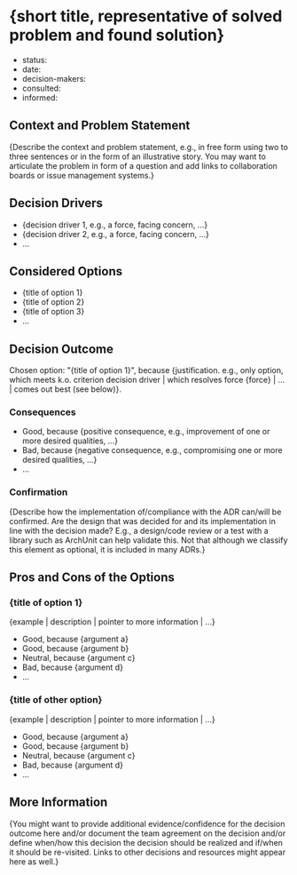 [//]: # (bc-madr v0.1.0)
<!-- modified MADR 4.0.0 -->

# {short title, representative of solved problem and found solution}

* status: <!-- proposed | rejected | accepted | deprecated | ... | superseded by ADR-0123 -->
* date: <!-- YYYY-MM-DD when the decision was last updated -->
* decision-makers: <!-- list everyone involved in the decision -->
* consulted: <!-- list everyone whose opinions are sought (typically subject-matter experts); and with whom there is a two-way communication --> <!-- OPTIONAL -->
* informed: <!-- list everyone who is kept up-to-date on progress; and with whom there is a one-way communication} --> <!-- OPTIONAL -->

## Context and Problem Statement

{Describe the context and problem statement, e.g., in free form using two to three sentences or in the form of an illustrative story. You may want to articulate the problem in form of a question and add links to collaboration boards or issue management systems.}

## Decision Drivers <!-- OPTIONAL -->

* {decision driver 1, e.g., a force, facing concern, ...}
* {decision driver 2, e.g., a force, facing concern, ...}
* ... <!-- numbers of drivers can vary -->

## Considered Options

* {title of option 1}
* {title of option 2}
* {title of option 3}
* ... <!-- numbers of options can vary -->

## Decision Outcome

Chosen option: "{title of option 1}", because {justification. e.g., only option, which meets k.o. criterion decision driver | which resolves force {force} | ... | comes out best (see below)}.

### Consequences <!-- OPTIONAL -->

* Good, because {positive consequence, e.g., improvement of one or more desired qualities, ...}
* Bad, because {negative consequence, e.g., compromising one or more desired qualities, ...}
* ... <!-- numbers of consequences can vary -->

### Confirmation <!-- OPTIONAL -->

{Describe how the implementation of/compliance with the ADR can/will be confirmed. Are the design that was decided for and its implementation in line with the decision made? E.g., a design/code review or a test with a library such as ArchUnit can help validate this. Not that although we classify this element as optional, it is included in many ADRs.}

## Pros and Cons of the Options <!-- OPTIONAL -->

### {title of option 1}

{example | description | pointer to more information | ...} <!-- OPTIONAL -->

* Good, because {argument a}
* Good, because {argument b}
* Neutral, because {argument c} <!-- use "neutral" if the given argument weights neither for good nor bad -->
* Bad, because {argument d}
* ... <!-- numbers of pros and cons can vary -->

### {title of other option}

{example | description | pointer to more information | ...} <!-- OPTIONAL -->

* Good, because {argument a}
* Good, because {argument b}
* Neutral, because {argument c}
* Bad, because {argument d}
* ...

## More Information <!-- OPTIONAL -->

{You might want to provide additional evidence/confidence for the decision outcome here and/or document the team agreement on the decision and/or define when/how this decision the decision should be realized and if/when it should be re-visited. Links to other decisions and resources might appear here as well.}